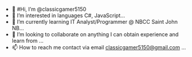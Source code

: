 - 👋 #Hi, I’m @classicgamer5150
- 👀 I’m interested in languages C#, JavaScript...
- 🌱 I’m currently learning IT Analyst/Programmer @ NBCC Saint John NB...
- 💞️ I’m looking to collaborate on anything I can obtain experience and learn from ...
- 📫 How to reach me contact via email classicgamer5150@gmail.com ...

<!---
classicgamer5150/classicgamer5150 is a ✨ special ✨ repository because its `README.md` (this file) appears on your GitHub profile.
You can click the Preview link to take a look at your changes.
--->
